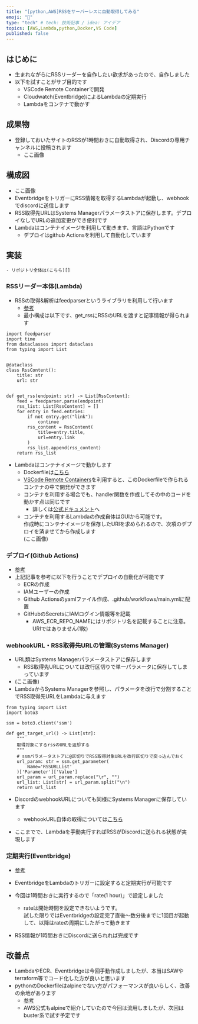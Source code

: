```yaml
---
title: "[python,AWS]RSSをサーバーレスに自動取得してみる"
emoji: "🐍"
type: "tech" # tech: 技術記事 / idea: アイデア
topics: [AWS,Lambda,python,Docker,VS Code]
published: false
---
```


## はじめに
- 生まれながらにRSSリーダーを自作したい欲求があったので、自作しました
- 以下を試すことがサブ目的です
    - VSCode Remote Containerで開発
    - Cloudwatch(Eventbridge)によるLambdaの定期実行
    - Lambdaをコンテナで動かす

## 成果物
- 登録しておいたサイトのRSSが1時間おきに自動取得され、Discordの専用チャンネルに投稿されます
    - ここ画像

## 構成図
- ここ画像
- EventbridgeをトリガーにRSS情報を取得するLambdaが起動し、webhookでdiscordに送信します
- RSS取得先URLはSystems Managerパラメータストアに保存します。デプロイなしでURLの追加変更ができ便利です
- Lambdaはコンテナイメージを利用して動きます、言語はPythonです
    - デプロイはgithub Actionsを利用して自動化しています

## 実装
    - リポジトリ全体は(こちら)[]
### RSSリーダー本体(Lambda)
- RSSの取得&解析はfeedparserというライブラリを利用して行います
    - [参考](https://note.nkmk.me/python-feedparser-tutorial/)
    - 最小構成は以下です、get_rssにRSSのURLを渡すと記事情報が得られます
```
import feedparser
import time
from dataclasses import dataclass
from typing import List


@dataclass
class RssContent():
    title: str
    url: str


def get_rss(endpoint: str) -> List[RssContent]:
    feed = feedparser.parse(endpoint)
    rss_list: List[RssContent] = []
    for entry in feed.entries:
        if not entry.get("link"):
            continue
        rss_content = RssContent(
            title=entry.title,
            url=entry.link
        )
        rss_list.append(rss_content)
    return rss_list

``` 
- Lambdaはコンテナイメージで動かします
    - Dockerfileは[こちら]()
    - [VSCode Remote Containers]()を利用すると、このDockerfileで作られるコンテナの中で開発ができます
    - コンテナを利用する場合でも、handler関数を作成してその中のコードを動かす点は同じです
        - 詳しくは[公式ドキュメント](https://docs.aws.amazon.com/ja_jp/lambda/latest/dg/python-image.html)へ
    - コンテナを利用するLambdaの作成自体はGUIから可能です。  
    作成時にコンテナイメージを保存したURIを求められるので、次項のデプロイを済ませてから作成します  
    (ここ画像)
### デプロイ(Github Actions)
- [参考](https://dev.classmethod.jp/articles/github-action-ecr-push/)
- 上記記事を参考に以下を行うことでデプロイの自動化が可能です
    - ECRの作成
    - IAMユーザーの作成
    - Github Actionsのyamlファイル作成、.github/workflows/main.ymlに配置
    - GitHubのSecretsにIAMログイン情報等を記載
        - AWS_ECR_REPO_NAMEにはリポジトリ名を記載することに注意。URIではありません(1敗)
### webhookURL・RSS取得先URLの管理(Systems Manager)
- URL類はSystems Managerパラメータストアに保存します
    - RSS取得先URLについては改行区切りで単一パラメータに保存してしまっています  
- (ここ画像)
- LambdaからSystems Managerを参照し、パラメータを改行で分割することでRSS取得先URLをLambdaに与えます
```
from typing import List
import boto3

ssm = boto3.client('ssm')

def get_target_url() -> List[str]:
    """
    取得対象にするrssのURLを返却する
    """
    # ssmパラメータストアに@区切りでRSS取得対象URLを改行区切りで突っ込んでおく
    url_param: str = ssm.get_parameter(
        Name='RSSURLList'
    )['Parameter']['Value']
    url_param = url_param.replace("\r", "")
    url_list: List[str] = url_param.split("\n")
    return url_list
```
- DiscordのwebhookURLについても同様にSystems Managerに保存しています
    - webhookURL自体の取得については[こちら](https://support.discord.com/hc/en-us/articles/228383668-Intro-to-Webhooks)

- ここまでで、Lambdaを手動実行すればRSSがDiscordに送られる状態が実現します

### 定期実行(Eventbridge)
- [参考](https://dev.startialab.blog/etc/a105)
- EventbridgeをLambdaのトリガーに設定すると定期実行が可能です
- 今回は1時間おきに実行するので「rate(1 hour)」で設定しました
    - rateは開始時間を設定できないようです。  
    試した限りではEventbridgeの設定完了直後〜数分後までに1回目が起動して、以降はrateの周期にしたがって動きます

- RSS情報が1時間おきにDiscordに送られれば完成です

## 改善点
- LambdaやECR、Eventbridgeは今回手動作成しましたが、本当はSAWやterraform等でコード化した方が良いと思います
- pythonのDockerfileはalpineでない方がパフォーマンスが良いらしく、改善の余地があります
    - [参考](https://pythonspeed.com/articles/alpine-docker-python/)
    - AWS公式もalpineで紹介していたので今回は流用しましたが、次回はbuster系で試す予定です
